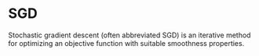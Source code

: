 # SGD
Stochastic gradient descent (often abbreviated SGD) is an iterative method for optimizing an objective function with suitable smoothness properties.
